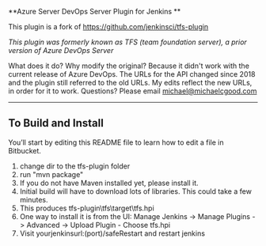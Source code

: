 **Azure Server DevOps Server Plugin for Jenkins **

This plugin is a fork of https://github.com/jenkinsci/tfs-plugin

*This plugin was formerly known as TFS (team foundation server), a prior version of Azure DevOps Server*

What does it do? Why modify the original? Because it didn't work with the current release of Azure DevOps. The URLs for the API changed since 2018 and the plugin still referred to the old URLs. My edits reflect the new URLs, in order for it to work. Questions? Please email michael@michaelcgood.com

---

## To Build and Install

You’ll start by editing this README file to learn how to edit a file in Bitbucket.

1. change dir to the tfs-plugin folder
2. run "mvn package"
3. If you do not have Maven installed yet, please install it.
4. Initial build will have to download lots of libraries. This could take a few minutes.
5. This produces tfs-plugin\tfs\target\tfs.hpi
6. One way to install it is from the UI: Manage Jenkins -> Manage Plugins -> Advanced -> Upload Plugin - Choose tfs.hpi
7. Visit yourjenkinsurl:(port)/safeRestart and restart jenkins 

